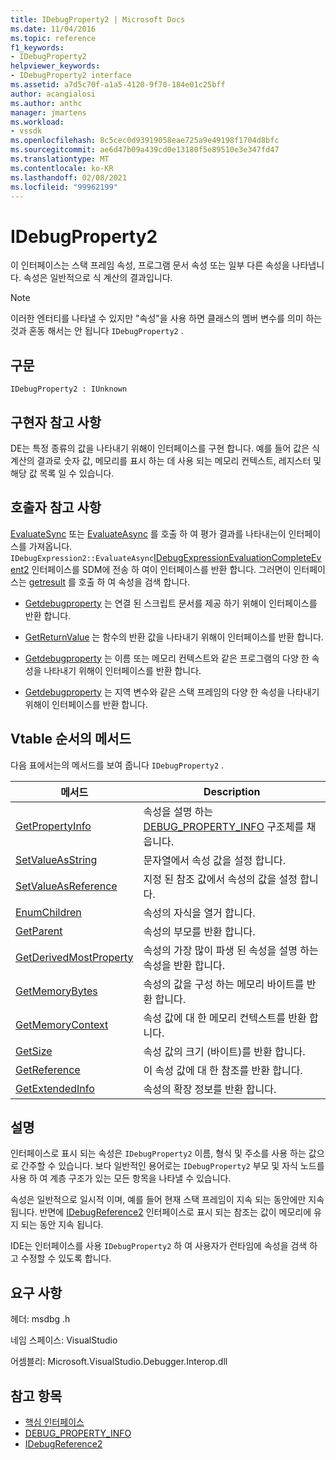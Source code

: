 ```yaml
---
title: IDebugProperty2 | Microsoft Docs
ms.date: 11/04/2016
ms.topic: reference
f1_keywords:
- IDebugProperty2
helpviewer_keywords:
- IDebugProperty2 interface
ms.assetid: a7d5c70f-a1a5-4120-9f70-184e01c25bff
author: acangialosi
ms.author: anthc
manager: jmartens
ms.workload:
- vssdk
ms.openlocfilehash: 8c5cec0d93919058eae725a9e49198f1704d8bfc
ms.sourcegitcommit: ae6d47b09a439cd0e13180f5e89510e3e347fd47
ms.translationtype: MT
ms.contentlocale: ko-KR
ms.lasthandoff: 02/08/2021
ms.locfileid: "99962199"
---
```

# <a name="idebugproperty2"></a>IDebugProperty2
이 인터페이스는 스택 프레임 속성, 프로그램 문서 속성 또는 일부 다른 속성을 나타냅니다. 속성은 일반적으로 식 계산의 결과입니다.

> [!NOTE]
> 이러한 엔터티를 나타낼 수 있지만 "속성"을 사용 하면 클래스의 멤버 변수를 의미 하는 것과 혼동 해서는 안 됩니다 `IDebugProperty2` .

## <a name="syntax"></a>구문

```
IDebugProperty2 : IUnknown
```

## <a name="notes-for-implementers"></a>구현자 참고 사항
 DE는 특정 종류의 값을 나타내기 위해이 인터페이스를 구현 합니다. 예를 들어 값은 식 계산의 결과로 숫자 값, 메모리를 표시 하는 데 사용 되는 메모리 컨텍스트, 레지스터 및 해당 값 목록 일 수 있습니다.

## <a name="notes-for-callers"></a>호출자 참고 사항
 [EvaluateSync](../../../extensibility/debugger/reference/idebugexpression2-evaluatesync.md) 또는 [EvaluateAsync](../../../extensibility/debugger/reference/idebugexpression2-evaluateasync.md) 를 호출 하 여 평가 결과를 나타내는이 인터페이스를 가져옵니다. `IDebugExpression2::EvaluateAsync`[IDebugExpressionEvaluationCompleteEvent2](../../../extensibility/debugger/reference/idebugexpressionevaluationcompleteevent2.md) 인터페이스를 SDM에 전송 하 여이 인터페이스를 반환 합니다. 그러면이 인터페이스는 [getresult](../../../extensibility/debugger/reference/idebugexpressionevaluationcompleteevent2-getresult.md) 를 호출 하 여 속성을 검색 합니다.

- [Getdebugproperty](../../../extensibility/debugger/reference/idebugpropertycreateevent2-getdebugproperty.md) 는 연결 된 스크립트 문서를 제공 하기 위해이 인터페이스를 반환 합니다.

- [GetReturnValue](../../../extensibility/debugger/reference/idebugreturnvalueevent2-getreturnvalue.md) 는 함수의 반환 값을 나타내기 위해이 인터페이스를 반환 합니다.

- [Getdebugproperty](../../../extensibility/debugger/reference/idebugprogram2-getdebugproperty.md) 는 이름 또는 메모리 컨텍스트와 같은 프로그램의 다양 한 속성을 나타내기 위해이 인터페이스를 반환 합니다.

- [Getdebugproperty](../../../extensibility/debugger/reference/idebugstackframe2-getdebugproperty.md) 는 지역 변수와 같은 스택 프레임의 다양 한 속성을 나타내기 위해이 인터페이스를 반환 합니다.

## <a name="methods-in-vtable-order"></a>Vtable 순서의 메서드
 다음 표에서는의 메서드를 보여 줍니다 `IDebugProperty2` .

|메서드|Description|
|------------|-----------------|
|[GetPropertyInfo](../../../extensibility/debugger/reference/idebugproperty2-getpropertyinfo.md)|속성을 설명 하는 [DEBUG_PROPERTY_INFO](../../../extensibility/debugger/reference/debug-property-info.md) 구조체를 채웁니다.|
|[SetValueAsString](../../../extensibility/debugger/reference/idebugproperty2-setvalueasstring.md)|문자열에서 속성 값을 설정 합니다.|
|[SetValueAsReference](../../../extensibility/debugger/reference/idebugproperty2-setvalueasreference.md)|지정 된 참조 값에서 속성의 값을 설정 합니다.|
|[EnumChildren](../../../extensibility/debugger/reference/idebugproperty2-enumchildren.md)|속성의 자식을 열거 합니다.|
|[GetParent](../../../extensibility/debugger/reference/idebugproperty2-getparent.md)|속성의 부모를 반환 합니다.|
|[GetDerivedMostProperty](../../../extensibility/debugger/reference/idebugproperty2-getderivedmostproperty.md)|속성의 가장 많이 파생 된 속성을 설명 하는 속성을 반환 합니다.|
|[GetMemoryBytes](../../../extensibility/debugger/reference/idebugproperty2-getmemorybytes.md)|속성의 값을 구성 하는 메모리 바이트를 반환 합니다.|
|[GetMemoryContext](../../../extensibility/debugger/reference/idebugproperty2-getmemorycontext.md)|속성 값에 대 한 메모리 컨텍스트를 반환 합니다.|
|[GetSize](../../../extensibility/debugger/reference/idebugproperty2-getsize.md)|속성 값의 크기 (바이트)를 반환 합니다.|
|[GetReference](../../../extensibility/debugger/reference/idebugproperty2-getreference.md)|이 속성 값에 대 한 참조를 반환 합니다.|
|[GetExtendedInfo](../../../extensibility/debugger/reference/idebugproperty2-getextendedinfo.md)|속성의 확장 정보를 반환 합니다.|

## <a name="remarks"></a>설명
 인터페이스로 표시 되는 속성은 `IDebugProperty2` 이름, 형식 및 주소를 사용 하는 값으로 간주할 수 있습니다. 보다 일반적인 용어로는 `IDebugProperty2` 부모 및 자식 노드를 사용 하 여 계층 구조가 있는 모든 항목을 나타낼 수 있습니다.

 속성은 일반적으로 일시적 이며, 예를 들어 현재 스택 프레임이 지속 되는 동안에만 지속 됩니다. 반면에 [IDebugReference2](../../../extensibility/debugger/reference/idebugreference2.md) 인터페이스로 표시 되는 참조는 값이 메모리에 유지 되는 동안 지속 됩니다.

 IDE는 인터페이스를 사용 `IDebugProperty2` 하 여 사용자가 런타임에 속성을 검색 하 고 수정할 수 있도록 합니다.

## <a name="requirements"></a>요구 사항
 헤더: msdbg .h

 네임 스페이스: VisualStudio

 어셈블리: Microsoft.VisualStudio.Debugger.Interop.dll

## <a name="see-also"></a>참고 항목
- [핵심 인터페이스](../../../extensibility/debugger/reference/core-interfaces.md)
- [DEBUG_PROPERTY_INFO](../../../extensibility/debugger/reference/debug-property-info.md)
- [IDebugReference2](../../../extensibility/debugger/reference/idebugreference2.md)
